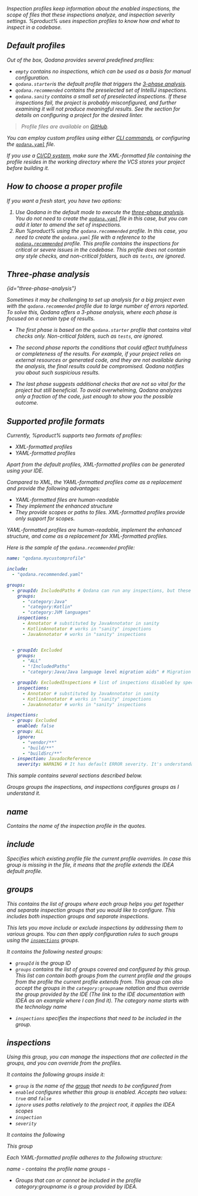 [//]: # (title: Inspection profiles)

<var name="code-inspection-profiles-ide-help-url" value="https://www.jetbrains.com/help/idea/?Customizing_Profiles"/>
<var name="ide" value="IDE"/>

Inspection profiles keep information about the enabled inspections, the scope of files that these inspections analyze, 
and inspection severity settings. %product% uses inspection profiles to know how and what to inspect in a codebase.

## Default profiles

Out of the box, Qodana provides several predefined profiles:
* `empty` contains no inspections, which can be used as a basis for manual configuration.
* `qodana.starter`is the default profile that triggers the [3-phase analysis](#three-phase-analysis).
* `qodana.recommended` contains the preselected set of IntelliJ inspections.
* `qodana.sanity` contains a small set of preselected inspections. If these inspections fail, the project is probably 
misconfigured, and further examining it will not produce meaningful results. See the [](linters.md) section for details 
on configuring a project for the desired linter.

> Profile files are available on [GitHub](https://github.com/JetBrains/qodana-profiles/tree/master).

You can employ custom profiles using either [CLI commands](docker-image-configuration.xml#docker-config-reference-profile), 
or configuring the [`qodana.yaml`](qodana-yaml.md#Set+up+a+profile) file.

If you use a [CI/CD system](ci.md), make sure the XML-formatted file containing the profile resides in the working 
directory where the VCS stores your project before building it.

## How to choose a proper profile

If you want a fresh start, you have two options:

1. Use Qodana in the default mode to execute the [three-phase analysis](#three-phase-analysis). You do not need to 
create the [`qodana.yaml`](qodana-yaml.md) file in this case, but you can add it later to amend the set of inspections.
2. Run %product% using the `qodana.recommended` profile. In this case, you need to create the `qodana.yaml` file with a 
reference to the [`qodana.recommended`](qodana-yaml.md#Set+up+a+profile+by+the+name) profile. This profile contains the 
inspections for critical or severe issues in the codebase. This profile does not contain any style checks, and 
non-critical folders, such as `tests`, are ignored.


## Three-phase analysis
{id="three-phase-analysis"}

Sometimes it may be challenging to set up analysis for a big project even with the `qodana.recommended` profile due to 
large number of errors reported. To solve this, Qodana offers a 3-phase analysis, where each phase is focused on a 
certain type of results.

- The first phase is based on the `qodana.starter` profile that contains vital checks only. Non-critical folders, such as `tests`, are ignored.

- The second phase reports the conditions that could affect truthfulness or completeness of the results. For example, if your project relies on external resources or generated code, and they are not available during the analysis, the final results could be compromised. Qodana notifies you about such suspicious results.

- The last phase suggests additional checks that are not so vital for the project but still beneficial. To avoid overwhelming, Qodana analyzes only a fraction of the code, just enough to show you the possible outcome.

[//]: # (We recommend the following Qodana UI guidance to create the most effective profile you can support for your project.)

## Supported profile formats 

Currently, %product% supports two formats of profiles:

* XML-formatted profiles
* YAML-formatted profiles

Apart from the default profiles, XML-formatted profiles can be generated using your IDE. 

Compared to XML, the YAML-formatted profiles come as a replacement and provide the following advantages:

* YAML-formatted files are human-readable
* They implement the enhanced structure
* They provide scopes or paths to files. XML-formatted profiles provide only support for scopes. 

YAML-formatted profiles are human-readable, implement the enhanced structure, and come as a replacement for 
XML-formatted profiles. 

<!-- The file name convention can be added here as well -->
<!-- I need to add the main reason for using profiles. It can be done probably at the beginning of the section -->

Here is the sample of the `qodana.recommended` profile:

<!-- The custom profile needs to be tested -->

```yaml
name: "qodana.mycustomprofile"

include:
  - "qodana.recommended.yaml"

groups:
  - groupId: IncludedPaths # Qodana can run any inspections, but these groups are tested and monitored by Qodana team
    groups:
      - "category:Java"
      - "category:Kotlin"
      - "category:JVM languages"
    inspections:
      - Annotator # substituted by JavaAnnotator in sanity
      - KotlinAnnotator # works in "sanity" inspections
      - JavaAnnotator # works in "sanity" inspections


  - groupId: Excluded
    groups:
      - "ALL"
      - "!IncludedPaths"
      - "category:Java/Java language level migration aids" # Migration aids - only on explicit request, due to possible spam

  - groupId: ExcludedInspections # list of inspections disabled by specific reason
    inspections:
      - Annotator # substituted by JavaAnnotator in sanity
      - KotlinAnnotator # works in "sanity" inspections
      - JavaAnnotator # works in "sanity" inspections

inspections:
  - group: Excluded
    enabled: false
  - group: ALL
    ignore:
      - "vendor/**"
      - "build/**"
      - "buildSrc/**"
  - inspection: JavadocReference
    severity: WARNING # It has default ERROR severity. It's understandable for unresolved references in javadocs for editor but not on CI.


```

<!-- Are there really sections? -->
This sample contains several sections described below.

Groups groups the inspections, and inspections configures groups as I understand it.

## name

Contains the name of the inspection profile in the quotes.

## include

Specifies which existing profile file the current profile overrides. 
In case this group is missing in the file, it means that the profile extends the IDEA default profile. 
<!-- I need to provide the link where I can observe the default IDEA profile -->

## groups

This contains the list of groups where each group helps you get together and separate inspection groups that you would like 
to configure. This includes both inspection groups and separate inspections. 

This lets you move include or exclude inspections by addressing them to various groups. You can then apply 
configuration rules to such groups using the [`inspections`](#inspections) groups. 

It contains the following nested groups: 

* `groupId` is the group ID
* `groups` contains the list of groups covered and configured by this group. This list can contain both groups from the 
current profile and the groups from the profile the current profile extends from. This group can also accept the groups 
in the `category:groupname` notation and thus override the group provided by the IDE (The link to the IDE documentation 
with IDEA as an example where I can find it). The category name starts with the technology name
<!-- Here should be the examples of technologies that need to be mentioned for clarity -->
* `inspections` specifies the inspections that need to be included in the group.

## inspections

Using this group, you can manage the inspections that are collected in the groups, and you can 
override from the profiles. 

It contains the following groups inside it:

* `group` is the name of the [group](#groups) that needs to be configured from 
* `enabled` configures whether this group is enabled. Accepts two values: `true` and `false`
* `ignore` uses paths relatively to the project root, it applies the IDEA scopes
* `inspection`
* `severity`

It contains the following 

This group 

Each YAML-formatted profile adheres to the following structure:

name - contains the profile name
groups - 

* Groups that can or cannot be included in the profile
  category:groupname is a group provided by IDEA.

<!-- Here needs to be added how to bind the profile file to the CLI command -->